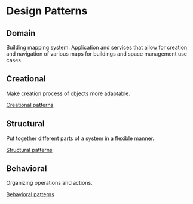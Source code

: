 # Design Patterns

## Domain
Building mapping system. Application and services that allow for creation and navigation of various maps for buildings and space management use cases.

## Creational
Make creation process of objects more adaptable.

[Creational patterns](src/main/java/com/boothby/design/patterns/creational)

## Structural
Put together different parts of a system in a flexible manner.

[Structural patterns](src/main/java/com/boothby/design/patterns/structural)

## Behavioral
Organizing operations and actions.

[Behavioral patterns](src/main/java/com/boothby/design/patterns/behavioral)
